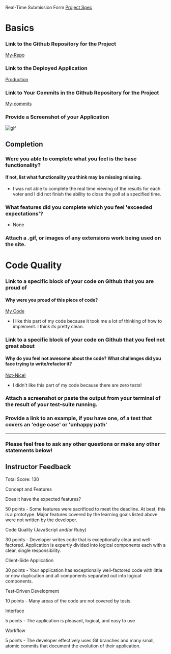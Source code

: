 Real-Time Submission Form
[Project Spec](https://github.com/turingschool/curriculum/blob/master/source/projects/real_time.markdown)

# Basics

### Link to the Github Repository for the Project
[My-Repo](https://github.com/rjohnson4444/real-poll)

### Link to the Deployed Application
[Production](https://real-poll-ryan-johnson.herokuapp.com/)

### Link to Your Commits in the Github Repository for the Project
[My-commits](https://github.com/rjohnson4444/real-poll/commits/master)

### Provide a Screenshot of your Application
![gif](http://g.recordit.co/zvDXGMgrPc.gif)

## Completion

### Were you able to complete what you feel is the base functionality?
#### If not, list what functionality you think may be missing missing.

- I was not able to complete the real time viewing of the results for each voter and
  I did not finish the ability to close the poll at a specified time.

### What features did you complete which you feel 'exceeded expectations'?
- None

### Attach a .gif, or images of any extensions work being used on the site.

# Code Quality

### Link to a specific block of your code on Github that you are proud of
#### Why were you proud of this piece of code?
[My Code](https://github.com/rjohnson4444/real-poll/blob/master/server.js#L118)

- I like this part of my code because it took me a lot of thinking of how to implement. I think its pretty clean.

### Link to a specific block of your code on Github that you feel not great about
#### Why do you feel not awesome about the code? What challenges did you face trying to write/refactor it?

[Not-Nice!](https://github.com/rjohnson4444/real-poll/blob/master/test/server-test.js#L5)

- I didn't like this part of my code because there are zero tests!

### Attach a screenshot or paste the output from your terminal of the result of your test-suite running.

### Provide a link to an example, if you have one, of a test that covers an 'edge case' or 'unhappy path'

-----

### Please feel free to ask any other questions or make any other statements below!

## Instructor Feedback

Total Score: 130

Concept and Features

Does it have the expected features?

50 points - Some features were sacrificed to meet the deadline. At best, this is a prototype. Major features covered by the learning goals listed above were not written by the developer.

Code Quality (JavaScript and/or Ruby)

30 points - Developer writes code that is exceptionally clear and well-factored. Application is expertly divided into logical components each with a clear, single responsibility.

Client-Side Application

30 points - Your application has exceptionally well-factored code with little or now duplication and all components separated out into logical components.

Test-Driven Development

10 points - Many areas of the code are not covered by tests.

Interface

5 points - The application is pleasant, logical, and easy to use

Workflow

5 points - The developer effectively uses Git branches and many small, atomic commits that document the evolution of their application.

